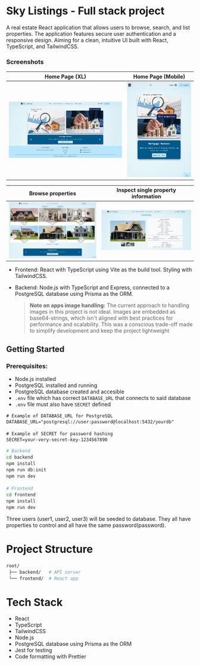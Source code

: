# Sky Listings - Full stack project

A real estate React application that allows users to browse, search, and list properties. The application features secure user authentication and a responsive design. Aiming for a clean, intuitive UI built with React, TypeScript, and TailwindCSS.

### Screenshots

| Home Page (XL)                                                          | Home Page (Mobile)                                                         |
| ----------------------------------------------------------------------- | -------------------------------------------------------------------------- |
| <img src="./frontend/public/screenshots/xl-home-page.jpg" width="600"/> | <img src="./frontend/public/screenshots/small-home-page.jpg" width="300"/> |

| Browse properties                                                               | Inspect single property information                                                        |
| ------------------------------------------------------------------------------- | ------------------------------------------------------------------------------------------ |
| <img src="./frontend/public/screenshots/xl-browse-properties.jpg" width="600"/> | <img src="./frontend/public/screenshots/single-property-inspection-page.jpg" width="600"/> |

- Frontend: React with TypeScript using Vite as the build tool. Styling with TailwindCSS.
- Backend: Node.js with TypeScript and Express, connected to a PostgreSQL database using Prisma as the ORM.

  > **Note on apps image handling:**
  > The current approach to handling images in this project is not ideal. Images are embedded as base64-strings, which isn't aligned with best practices for performance and scalability. This was a conscious trade-off made to simplify development and keep the project lightweight

## Getting Started

### Prerequisites:

- Node.js installed
- PostgreSQL installed and running
- PostgreSQL database created and accesible
- `.env` file which has correct `DATABASE_URL` that connects to said database
- `.env` file must also have `SECRET` defined

```env
# Example of DATABASE_URL for PostgreSQL
DATABASE_URL="postgresql://user:password@localhost:5432/yourdb"

# Example of SECRET for password hashing
SECRET=your-very-secret-key-1234567890
```

```bash
# Backend
cd backend
npm install
npm run db:init
npm run dev

# Frontend
cd frontend
npm install
npm run dev
```

Three users (user1, user2, user3) will be seeded to database. They all have properties to control and all have the same password(password).

# Project Structure

```bash
root/
 ├── backend/   # API server
 └── frontend/  # React app
```

# Tech Stack

- React
- TypeScript
- TailwindCSS
- Node.js
- PostgreSQL database using Prisma as the ORM
- Jest for testing
- Code formatting with Prettier
